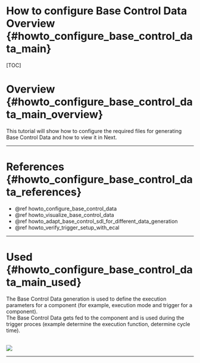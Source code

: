 How to configure Base Control Data Overview {#howto_configure_base_control_data_main}
=====

[TOC]

# Overview {#howto_configure_base_control_data_main_overview}
This tutorial will show how to configure the required files for generating Base Control Data and how to view it in Next.

---

# References {#howto_configure_base_control_data_references}

* @ref howto_configure_base_control_data
* @ref howto_visualize_base_control_data
* @ref howto_adapt_base_control_sdl_for_different_data_generation
* @ref howto_verify_trigger_setup_with_ecal

---

# Used {#howto_configure_base_control_data_main_used}

The Base Control Data generation is used to define the execution parameters for a component (for example, execution mode and trigger for a component).<br>
The Base Control Data gets fed to the component and is used during the trigger proces (example determine the execution function, determine cycle time).

<br><img src="visualize_bcd_backend_config9.png"><br>

---